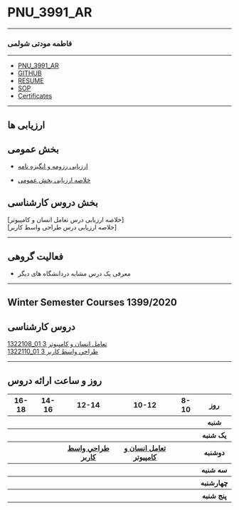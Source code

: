 # PNU_3991_AR
---------

### فاطمه مودتی شولمی
 
---------

- [PNU_3991_AR](https://github.com/fatemehmaveddati/PNU_3991_AR)
- [GITHUB](https://github.com/fatemehmaveddati/)
- [RESUME](https://fatemehmaveddati.github.io/)
- [SOP](https://fatemehmaveddati.github.io/SOP/)
- [Certificates](https://fatemehmaveddati.github.io/certificates/)


-----------------

##  ارزیابی ها


##  بخش عمومی


- [ارزیابی رزومه و انگیزه نامه](https://github.com/fatemehmaveddati/PNU_3991_AR/blob/main/General/FM_CV_CheckList_AR_3991.pdf)

- [خلاصه ارزیابی بخش عمومی](https://github.com/fatemehmaveddati/PNU_3991_AR/blob/main/General/FM_GeneralSection_CheckList_AR_3991.pdf)
    

## بخش دروس کارشناسی

[خلاصه ارزیابی درس تعامل انسان و کامپیوتر]
<br>
[خلاصه ارزیابی درس طراحی واسط کاربر]

-----------------
## فعالیت گروهی
- معرفی یک درس مشابه دردانشگاه های دیگر



------------------
## Winter Semester Courses 1399/2020

## دروس کارشناسی

[1322108_01 تعامل انسان و كامپيوتر 3](https://github.com/fatemehmaveddati/PNU_3991_AR/tree/main/HumanComputerIntraction)
<br>
[1322110_01 طراحي واسط كاربر 3](https://github.com/fatemehmaveddati/PNU_3991_AR/tree/main/UserInterfaceDesign)

--------------
## روز و ساعت ارائه دروس

<table style="width:100%">
  <tr>
    <th >16-18</th>
    <th >14-16</th>
    <th >12-14</th>
    <th>10-12</th>
    <th>8-10</th>
    <th>روز</th>
  </tr>
  <tr>
    <th ></th>
    <th ></th>
    <th ></th>
    <th></th>
    <th></th>
    <th>شنبه</th>
  </tr>
   <tr>
    <th ></th>
    <th ></th>
    <th></th>
    <th></th>
    <th ></th>
    <th>یک شنبه</th>
  </tr>
   <tr>
    <th ></th>
    <th ></th>
    <th ><a  href="https://github.com/AliRazavi-edu/PNU_3991/tree/master/_MSc/SoftwareArchitecture">طراحي واسط كاربر</a></th>
    <th><a  href="https://github.com/AliRazavi-edu/PNU_3991/tree/master/_MSc/SoftwareDevelopmentMethodologies">تعامل انسان و كامپيوتر</a></th>
    <th ></th>   
    <th>دوشنبه</th>
  </tr>
   <tr>
    <th ></th>
    <th ></th>
    <th></th>
    <th></th>
    <th ></th>
    <th>سه شنبه</th>
  </tr>
   <tr>
    <th ></th>
    <th ></th>
    <th></th>
    <th></th>
     <th ></th>
    <th>چهارشنبه</th>
  </tr>
   <tr>
    <th ></th>
     <th ></th>
     <th ></th>
     <th></th>
    <th></th>
    <th>پنج شنبه</th>
  </tr>
</table>
